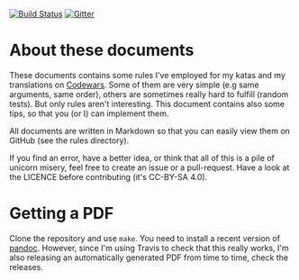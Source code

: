 [![Build Status](https://travis-ci.org/bkaestner/codewars-rules.svg?branch=master)](https://travis-ci.org/bkaestner/codewars-rules) [![Gitter](https://badges.gitter.im/Join%20Chat.svg)](https://gitter.im/bkaestner/codewars-rules?utm_source=badge&utm_medium=badge&utm_campaign=pr-badge)

# About these documents

These documents contains some rules I've employed for my katas and my
translations on [Codewars]. Some of them are very simple
(e.g same arguments, same order), others are sometimes really hard to fulfill
(random tests). But only rules aren't interesting. This document contains also
some tips, so that you (or I) can implement them.

All documents are written in Markdown so that you can easily view them on GitHub
(see the rules directory).

If you find an error, have a better idea, or think that all of this is a pile of
unicorn misery, feel free to create an issue or a pull-request. Have a look at
the LICENCE before contributing (it's CC-BY-SA 4.0).

 [Codewars]: http://www.codewars.com

# Getting a PDF

Clone the repository and use `make`. You need to install a recent version
of [pandoc]. However, since I'm using Travis to check that this really works,
I'm also releasing an automatically generated PDF from time to time, check the
releases.

 [pandoc]: http://pandoc.org/